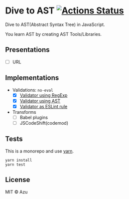 # Dive to AST [![Actions Status](https://github.com/azu/dive-to-ast/workflows/test/badge.svg)](https://github.com/azu/dive-to-ast/actions?query=workflow%3Atest)

Dive to AST(Abstract Syntax Tree) in JavaScript.

You learn AST by creating AST Tools/Libraries.


## Presentations

- [ ] URL

## Implementations

- Validations: `no-eval`
    - [x] [Validator using RegExp](examples/regexp-validator)
    - [x] [Validator using AST](examples/ast-validator)
    - [x] [Validator as ESLint rule](examples/eslint-plugins-no-eval)
- Transforms
    - [ ] Babel plugins
    - [ ] JSCodeShift(codemod)

## Tests

This is a monorepo and use [yarn](https://yarnpkg.com/).

    yarn install
    yarn test

## License

MIT © Azu
